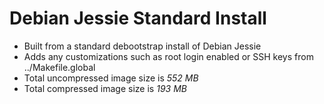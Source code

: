 # Debian Jessie Standard Install

- Built from a standard debootstrap install of Debian Jessie
- Adds any customizations such as root login enabled or SSH keys from ../Makefile.global
- Total uncompressed image size is *552 MB*
- Total compressed image size is *193 MB*
